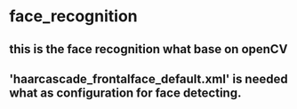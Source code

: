 # face_recognition

## this is the face recognition what base on openCV

## 'haarcascade_frontalface_default.xml' is needed what as configuration for face detecting.
